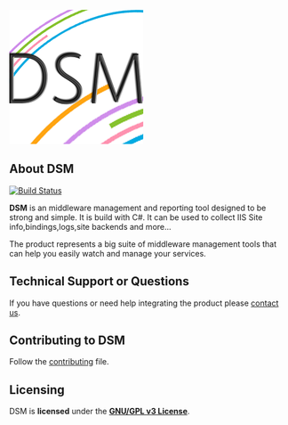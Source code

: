 
![Product Gif](./dsm-logo.png)

## About DSM
[![Build Status](https://dtalm.visualstudio.com/DUY%20Self%20Service/_apis/build/status/DogusTeknoloji.DSM.Agents.Gateway?branchName=master)](https://dtalm.visualstudio.com/DUY%20Self%20Service/_build/latest?definitionId=754&branchName=master)



**DSM** is an middleware management and reporting tool designed to be strong and simple. It is build with C#. It can be used to collect IIS Site info,bindings,logs,site backends and more...

The product represents a big suite of middleware management tools that can help you easily watch and manage your services. 

## Technical Support or Questions

If you have questions or need help integrating the product please [contact us](https://www.d-teknoloji.com.tr).

## Contributing to DSM
Follow the [contributing](CONTRIBUTING.md) file.

## Licensing

DSM is **licensed** under the **[GNU/GPL v3 License]**.

[GNU/GPL v3 License]: https://github.com/DogusTeknoloji/DSM.Agents.Gateway/blob/master/LICENSE
